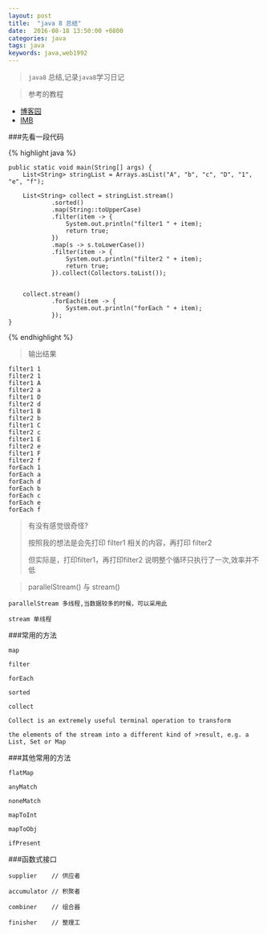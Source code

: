 ```yaml
---
layout: post
title:  "java 8 总结"
date:  2016-08-18 13:50:00 +0800
categories: java
tags: java
keywords: java,web1992
---
```


>`java8` 总结,记录`java8`学习日记
>

<!--more-->

>参考的教程
>

- [博客园](http://www.cnblogs.com/davidwang456/p/4760559.html)
- [IMB](https://www.ibm.com/developerworks/cn/java/j-lo-java8streamapi/)

###先看一段代码

	
{% highlight java %}

    public static void main(String[] args) {
        List<String> stringList = Arrays.asList("A", "b", "c", "D", "1", "e", "f");

        List<String> collect = stringList.stream()
                .sorted()
                .map(String::toUpperCase)
                .filter(item -> {
                    System.out.println("filter1 " + item);
                    return true;
                })
                .map(s -> s.toLowerCase())
                .filter(item -> {
                    System.out.println("filter2 " + item);
                    return true;
                }).collect(Collectors.toList());


        collect.stream()
                .forEach(item -> {
                    System.out.println("forEach " + item);
                });
    }

{% endhighlight %}

>输出结果
	
	filter1 1
	filter2 1
	filter1 A
	filter2 a
	filter1 D
	filter2 d
	filter1 B
	filter2 b
	filter1 C
	filter2 c
	filter1 E
	filter2 e
	filter1 F
	filter2 f
	forEach 1
	forEach a
	forEach d
	forEach b
	forEach c
	forEach e
	forEach f

>有没有感觉很奇怪?
>
>按照我的想法是会先打印 filter1  相关的内容，再打印 filter2
>
>但实际是，打印filter1，再打印filter2 说明整个循环只执行了一次,效率并不低


 
>parallelStream() 与  stream()
>
 
	parallelStream 多线程,当数据较多的时候，可以采用此
	
	stream 单线程


###常用的方法


	map
	
	filter
	
	forEach
	
	sorted
	
	collect
	
	Collect is an extremely useful terminal operation to transform
	 
	the elements of the stream into a different kind of >result, e.g. a List, Set or Map


###其他常用的方法


	flatMap
	
	anyMatch
	
	noneMatch
	
	mapToInt
	
	mapToObj
	
	ifPresent

###函数式接口
	

	supplier 	// 供应者
	
	accumulator // 积聚者
	
	combiner 	// 组合器
	
	finisher	// 整理工


